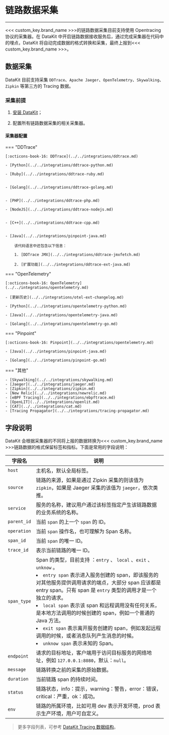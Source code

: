 # 链路数据采集
---



<<< custom_key.brand_name >>>的链路数据采集目前支持使用 Opentracing 协议的采集器。在 DataKit 中开启链路数据接收服务后，通过完成采集器在代码中的埋点，DataKit 将自动完成数据的格式转换和采集，最终上报到<<< custom_key.brand_name >>>。


## 数据采集

DataKit 目前支持采集 `DDTrace`、`Apache Jaeger`、`OpenTelemetry`、`Skywalking`、`Zipkin` 等第三方的 Tracing 数据。



### 采集前提

1. [安装 DataKit](../../datakit/datakit-install.md)；

2. 配置所有链路数据采集的相关采集器。

#### 采集器配置   

<div class="grid" markdown>

=== "DDTrace"

    [:octicons-book-16: DDTrace](../../integrations/ddtrace.md)

    - [Python](../../integrations/ddtrace-python.md)

    - [Ruby](../../integrations/ddtrace-ruby.md)


    - [Golang](../../integrations/ddtrace-golang.md)


    - [PHP](../../integrations/ddtrace-php.md)

    - [NodeJS](../../integrations/ddtrace-nodejs.md)


    - [C++](../../integrations/ddtrace-cpp.md)


    - [Java](../../integrations/pinpoint-java.md)

        该代码语言中还包含以下信息：

        1. [DDTrace JMX](../../integrations/ddtrace-jmxfetch.md)
            
        2. [扩展功能](../../integrations/ddtrace-ext-java.md)
    

=== "OpenTelemetry"

    [:octicons-book-16: OpenTelemetry](../../integrations/opentelemetry.md)

    - [更新历史](../../integrations/otel-ext-changelog.md)

    - [Python](../../integrations/opentelemetry-python.md)

    - [Java](../../integrations/opentelemetry-java.md)

    - [Golang](../../integrations/opentelemetry-go.md)

=== "Pinpoint"

    [:octicons-book-16: Pinpoint](../../integrations/opentelemetry.md)

    - [Java](../../integrations/pinpoint-java.md)

    - [Golang](../../integrations/pinpoint-go.md)

=== "其他"

    - [Skywalking](../../integrations/skywalking.md)    
    - [Jaeger](../../integrations/jaeger.md)     
    - [Zipkin](../../integrations/zipkin.md)    
    - [New Relic](../../integrations/newrelic.md)    
    - [eBPF Tracing](../../integrations/ebpftrace.md)     
    - [OpenLIT](../../integrations/openlit.md)     
    - [CAT](../../integrations/cat.md)     
    - [Tracing Propagator](../../integrations/tracing-propagator.md) 

</div>

<!--
#### 采集器配置   

#### [DDTrace](../../integrations/ddtrace.md) 


<div class="grid cards" markdown>

-   :fontawesome-brands-python: __[Python](../../integrations/ddtrace-python.md)__



-   :material-language-ruby: __[Ruby](../../integrations/ddtrace-ruby.md)__



-   :fontawesome-brands-golang: __[Golang](../../integrations/ddtrace-golang.md)__



-   :material-language-php: __[PHP](../../integrations/ddtrace-php.md)__



-   :fontawesome-brands-node-js: __[NodeJS](../../integrations/ddtrace-nodejs.md)__



-   __[C++](../../integrations/ddtrace-cpp.md)__



-   :material-language-java: __[Java](../../integrations/pinpoint-java.md)__

    --- 
    
    该代码语言中还包含以下信息：

    1. [DDTrace JMX](../../integrations/ddtrace-jmxfetch.md)
    
    2. [扩展功能](../../integrations/ddtrace-ext-java.md)


</div>


#### [OpenTelemetry](../../integrations/opentelemetry.md)      
    

<div class="grid cards" markdown>


-   :octicons-history-16: __[更新历史](../../integrations/otel-ext-changelog.md)__


-   :fontawesome-brands-python: __[Python](../../integrations/opentelemetry-python.md)__



-   :material-language-ruby: __[Java](../../integrations/opentelemetry-java.md)__



-   :fontawesome-brands-golang: __[Golang](../../integrations/opentelemetry-go.md)__
    
</div>


#### [Pinpoint](../../integrations/pinpoint.md)       

<div class="grid cards" markdown>

-   :material-language-ruby: __[Java](../../integrations/pinpoint-java.md)__


-   :fontawesome-brands-golang: __[Golang](../../integrations/pinpoint-go.md)__
    
</div>
    
                           

#### [Skywalking](../../integrations/skywalking.md)    
#### [Jaeger](../../integrations/jaeger.md)     
#### [Zipkin](../../integrations/zipkin.md)    
#### [New Relic](../../integrations/newrelic.md)    
#### [eBPF Tracing](../../integrations/ebpftrace.md)     
#### [OpenLIT](../../integrations/openlit.md)     
#### [CAT](../../integrations/cat.md)     
#### [Tracing Propagator](../../integrations/tracing-propagator.md)     



### 采集步骤

1. [安装主机 DataKit](../../datakit/datakit-install.md) 或者 [安装 Kubernetes DataKit](../../datakit/datakit-daemonset-deploy.md)；  
2. 在 DataKit 中开启链路数据接收服务；  
3. 通过在业务系统中集成 Zipkin 或 Jaeger 或 Skywalking 等开源链路数据采集的 SDK，将数据上报到 DataKit 的链路追踪服务的 Endpoint；  
4. DataKit 会将数据自动清洗为<<< custom_key.brand_name >>>本身的链路数据格式，并上报到<<< custom_key.brand_name >>>中心；  
5. 在<<< custom_key.brand_name >>>的控制台进行链路分析和查看服务相关性能指标。

![](../img/1.apm-1.png)
-->

## 字段说明

DataKit 会根据采集器的不同将上报的数据转换为<<< custom_key.brand_name >>>链路数据的格式保留标签和指标。下面是常用的字段说明：


| 字段名    | 说明                                                         |
| --------- | ------------------------------------------------------------ |
| `host`      | 主机名，默认全局标签。                                         |
| `source`    | 链路的来源，如果是通过 Zipkin 采集的则该值为 `zipkin`，如果是 Jaeger 采集的该值为 `jaeger`，依次类推。 |
| `service`   | 服务的名称，建议用户通过该标签指定产生该链路数据的业务系统的名称。 |
| `parent_id` | 当前 `span` 的上一个 `span` 的 ID。                             |
| `operation` | 当前 `span` 操作名，也可理解为 Span 名称。                     |
| `span_id`   | 当前 `span` 的唯一 ID。                                        |
| `trace_id`  | 表示当前链路的唯一 ID。                                        |
| `span_type` | Span 的类型，目前支持 ：`entry` 、 `local` 、`exit` 、 `unknow` 。<br><li>`entry span` 表示进入服务创建的 span，即该服务的对其他服务提供调用请求的端点，大部分 span 应该都是 entry span。只有 span 是 `entry` 类型的调用才是一个独立的请求。 <br><li>`local span` 表示该 span 和远程调用没有任何关系，是本地方法调用的时候创建的 span，例如一个普通的 Java 方法。<br><li>`exit span` 表示离开服务创建的 span，例如发起远程调用的时候，或者消息队列产生消息的时候。<br><li>`unknow span` 表示未知的 Span。 |
| `endpoint`  | 请求的目标地址，客户端用于访问目标服务的网络地址，例如 `127.0.0.1:8080`，默认：`null`。 |
| `message`   | 链路转换之前的采集的原始数据。                                 |
| `duration`  | 当前链路 span 的持续时间。                                      |
| `status`    | 链路状态，info：提示，warning：警告，error：错误，critical：严重，ok：成功。 |
| `env`       | 链路的所属环境，比如可用 dev 表示开发环境，prod 表示生产环境，用户可自定义。 |


> 更多字段列表，可参考 [DataKit Tracing 数据结构](../../integrations/datakit-tracing-struct.md#point-proto)。

<!--
## 更多阅读

<div class="grid cards" markdown>

- [<font color="coral"> :fontawesome-solid-arrow-right-long: &nbsp; **分布式链路追踪 (APM) 最佳实践**</font>](../../best-practices/monitoring/apm.md)

</div>

-->

